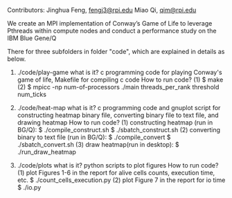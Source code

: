 Contributors: 
    Jinghua Feng, fengj3@rpi.edu
    Miao Qi, qim@rpi.edu

We create an MPI implementation of Conway’s Game of Life to leverage Pthreads within compute nodes and conduct a performance study on the IBM Blue Gene/Q

There for three subfolders in folder "code", which are explained in details as below. 

1. ./code/play-game
    what is it? 
        c programming code for playing Conway's game of life, Makefile for compiling c code
    How to run code?
        (1) $ make
        (2) $ mpicc -np num-of-processors ./main threads_per_rank threshold num_ticks

2. ./code/heat-map
    what is it?
        c programming code and gnuplot script for constructing heatmap binary file, converting binary file to text file, and drawing heatmap 
    How to run code?
        (1) constructing heatmap (run in BG/Q): 
                $ ./compile_construct.sh
                $ ./sbatch_construct.sh
        (2) converting binary to text file (run in BG/Q): 
                $ ./compile_convert 
                $ ./sbatch_convert.sh
        (3) draw heatmap(run in desktop): 
                $ ./run_draw_heatmap                

3. ./code/plots
    what is it?
        python scripts to plot figures
    How to run code?
        (1) plot Figures 1-6 in the report for alive cells counts, execution time, etc.
            $ ./count_cells_execution.py
        (2) plot Figure 7 in the report for io time 
            $ ./io.py
